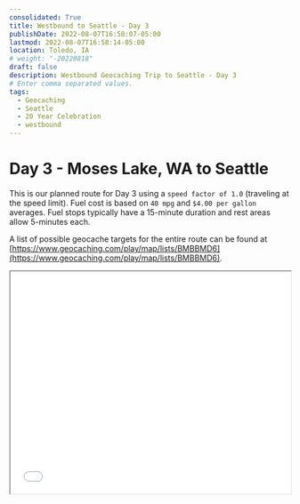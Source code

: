 ```yaml
---
consolidated: True
title: Westbound to Seattle - Day 3
publishDate: 2022-08-07T16:58:07-05:00
lastmod: 2022-08-07T16:58:14-05:00
location: Toledo, IA
# weight: "-20220818"
draft: false
description: Westbound Geocaching Trip to Seattle - Day 3
# Enter comma separated values.
tags:
  - Geocaching
  - Seattle
  - 20 Year Celebration
  - westbound
---
```


# Day 3 - Moses Lake, WA to Seattle

This is our planned route for Day 3 using a `speed factor of 1.0` (traveling at the speed limit).  Fuel cost is based on `40 mpg` and `$4.00 per gallon` averages.  Fuel stops typically have a 15-minute duration and rest areas allow 5-minutes each.

A list of possible geocache targets for the entire route can be found at [https://www.geocaching.com/play/map/lists/BMBBMD6](https://www.geocaching.com/play/map/lists/BMBBMD6).  

<iframe src="/html/Westbound-Day-3.html" style="width: 100%; height: 400px; border:1;" title="Westbound Day 3"></iframe>
